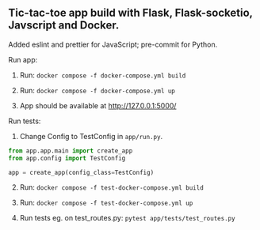 Tic-tac-toe app build with Flask, Flask-socketio, Javscript and Docker.
-------------

Added eslint and prettier for JavaScript; pre-commit for Python.


Run app:

1. Run: ``` docker compose -f docker-compose.yml build ```

2. Run: ``` docker compose -f docker-compose.yml up ```
3. App should be available at http://127.0.0.1:5000/


Run tests:

1. Change Config to TestConfig in ```app/run.py```.

```python
from app.app.main import create_app
from app.config import TestConfig

app = create_app(config_class=TestConfig)
```

2.  Run: ``` docker compose -f test-docker-compose.yml build ```

3. Run: ``` docker compose -f test-docker-compose.yml up ```
4. Run tests eg. on test_routes.py: ``` pytest app/tests/test_routes.py ```




